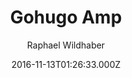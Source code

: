 ---
title: Gohugo Amp
github: https://github.com/wildhaber/gohugo-amp
demo: https://gohugo-amp.gohugohq.com/
author: Raphael Wildhaber
ssg:
  - Hugo
cms:
  - Markdown
date: 2016-11-13T01:26:33.000Z
description: ⚡ AMP starter theme for gohugo https://gohugo-amp.gohugohq.com
draft: false
publish_date: '2016-11-13T01:26:33Z'
update_date: '2018-07-04T20:38:41Z'
github_star: 218
github_fork: 60
---